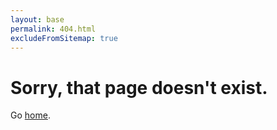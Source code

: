```yaml
---
layout: base
permalink: 404.html
excludeFromSitemap: true
---
```

<h1>Sorry, that page doesn't exist.</h1>

Go <a href="{{ '/' | url }}">home</a>.
